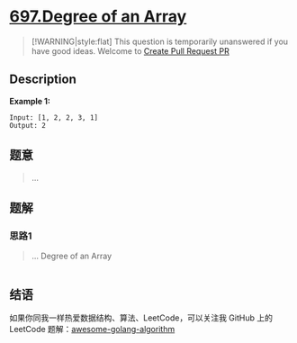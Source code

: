 # [697.Degree of an Array][title]

> [!WARNING|style:flat]
> This question is temporarily unanswered if you have good ideas. Welcome to [Create Pull Request PR](https://github.com/kylesliu/awesome-golang-algorithm)

## Description

**Example 1:**

```
Input: [1, 2, 2, 3, 1]
Output: 2
```

## 题意
> ...

## 题解

### 思路1
> ...
Degree of an Array
```go
```


## 结语

如果你同我一样热爱数据结构、算法、LeetCode，可以关注我 GitHub 上的 LeetCode 题解：[awesome-golang-algorithm][me]

[title]: https://leetcode.com/problems/degree-of-an-array/
[me]: https://github.com/kylesliu/awesome-golang-algorithm
